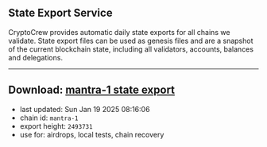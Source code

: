 ## State Export Service
CryptoCrew provides automatic daily state exports for all chains we validate. State export files can be used as genesis files and are a snapshot of the current blockchain state, including all validators, accounts, balances and delegations.

---
**Download: [mantra-1 state export](https://dl-eu2.ccvalidators.com/SERVICE/mantrachain/mantra-1_export_2493731.json)**
---

- last updated: Sun Jan 19 2025 08:16:06
- chain id: `mantra-1`
- export height: `2493731`
- use for: airdrops, local tests, chain recovery
